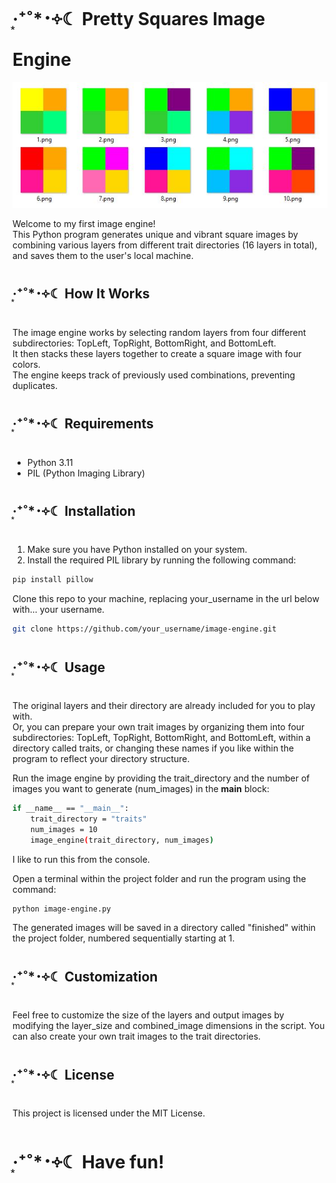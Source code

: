 #  ‧͙⁺˚*･༓☾ Pretty Squares Image Engine

![image_engine](example.jpg)

Welcome to my first image engine!  
This Python program generates unique and vibrant square images by combining various layers from different trait directories (16 layers in total), and saves them to the user's local machine.

##  ‧͙⁺˚*･༓☾ How It Works

The image engine works by selecting random layers from four different subdirectories: TopLeft, TopRight, BottomRight, and BottomLeft.  
It then stacks these layers together to create a square image with four colors.  
The engine keeps track of previously used combinations, preventing duplicates.  

##  ‧͙⁺˚*･༓☾ Requirements

- Python 3.11
- PIL (Python Imaging Library)

##  ‧͙⁺˚*･༓☾ Installation

1. Make sure you have Python installed on your system.
2. Install the required PIL library by running the following command:

```bash
pip install pillow
```  

Clone this repo to your machine, replacing your_username in the url below with... your username.  

```bash
git clone https://github.com/your_username/image-engine.git
```

##  ‧͙⁺˚*･༓☾ Usage

The original layers and their directory are already included for you to play with.  
Or, you can prepare your own trait images by organizing them into four subdirectories:   TopLeft, TopRight, BottomRight, and BottomLeft, within a directory called traits, or changing these names if you like within the program to reflect your directory structure.

Run the image engine by providing the trait_directory and the number of images you want to generate (num_images) in the __main__ block:

```bash
if __name__ == "__main__":
    trait_directory = "traits"
    num_images = 10
    image_engine(trait_directory, num_images)
```

I like to run this from the console.

Open a terminal within the project folder and run the program using the command:

```bash
python image-engine.py
```

The generated images will be saved in a directory called "finished" within the project folder, numbered sequentially starting at 1.

##  ‧͙⁺˚*･༓☾ Customization

Feel free to customize the size of the layers and output images by modifying the layer_size and combined_image dimensions in the script.
You can also create your own trait images to the trait directories.

##  ‧͙⁺˚*･༓☾ License
This project is licensed under the MIT License.

#  ‧͙⁺˚*･༓☾ Have fun!
